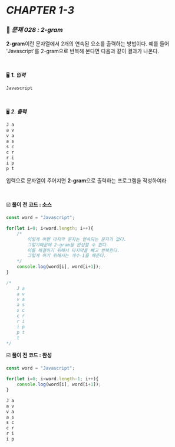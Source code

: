 # _CHAPTER 1-3_

###  :pencil: ​_문제 028 :  2-gram_

**2-gram**이란 문자열에서 2개의 연속된 요소를 출력하는 방법이다. 예를 들어 'Javascript'를 2-gram으로 반복해 본다면 다음과 같이 결과가 나온다.

<br>

:desktop_computer: ***1. 입력***

```javascript
Javascript
```

<br>

:desktop_computer: ***2. 출력***

```javascript
J a
a v
v a
a s
s c
c r
r i
i p
p t
```

입력으로 문자열이 주어지면 **2-gram**으로 출력하는 프로그램을 작성하여라

<br>

:ballot_box_with_check: **풀이 전 코드  : 소스**

```javascript
const word = "Javascript";

for(let i=0; i<word.length; i++){
    /* 
    	이렇게 하면 마지막 문자는 연속되는 문자가 없다. 
   	 	그렇기때문에 2-gram을 완성할 수 없다.
   	 	이를 해결하기 위해서 마지막을 빼고 반복한다.
   	 	그렇게 하기 위해서는 개수-1을 해준다.
    */
    console.log(word[i], word[i+1]);
}

/*
	J a
	a v
	v a
	a s
	s c
	c r
	r i
	i p
	p t
	t
*/

```



:ballot_box_with_check: **풀이 전 코드  : 완성**

```javascript
const word = "Javascript";

for(let i=0; i<word.length-1; i++){    
    console.log(word[i], word[i+1]);
}
```

```javascript
J a
a v 
v a 
a s 
s c
c r 
r i 
i p 
```

<br>